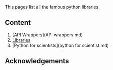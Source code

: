 This pages list all the famous python libraries.

## Content

1. [API Wrappers](API wrappers.md)
2. [Libraries](Libraries.md)
3. [Python for scientists](python for scientist.md)

## Acknowledgements